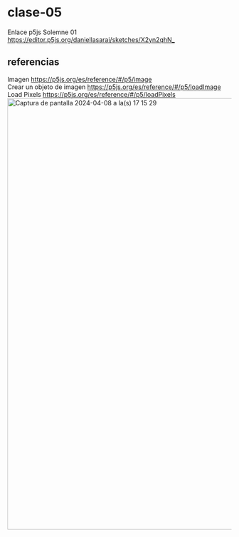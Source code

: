# clase-05
Enlace p5js Solemne 01
<br>
<https://editor.p5js.org/daniellasarai/sketches/X2yn2qhN_>
## referencias
Imagen <https://p5js.org/es/reference/#/p5/image>
<br>
Crear un objeto de imagen <https://p5js.org/es/reference/#/p5/loadImage>
<br>
Load Pixels <https://p5js.org/es/reference/#/p5/loadPixels>
<br>
<img width="969" alt="Captura de pantalla 2024-04-08 a la(s) 17 15 29" src="https://github.com/daniellasarai/dis9034-2024-1/assets/163043965/9e931405-7316-4a6c-a045-d97b544e5aeb">
